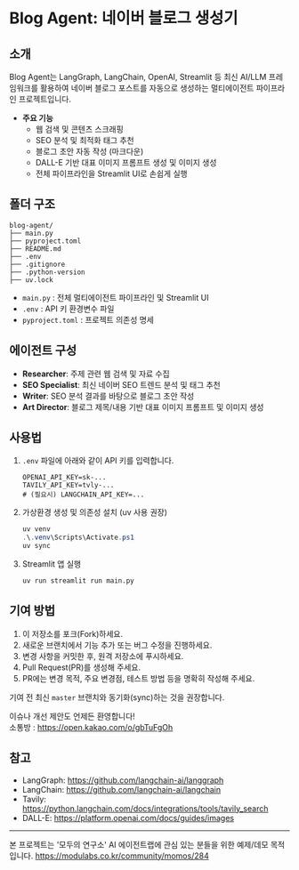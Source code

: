 # Blog Agent: 네이버 블로그 생성기

## 소개
Blog Agent는 LangGraph, LangChain, OpenAI, Streamlit 등 최신 AI/LLM 프레임워크를 활용하여 네이버 블로그 포스트를 자동으로 생성하는 멀티에이전트 파이프라인 프로젝트입니다. 

- **주요 기능**
  - 웹 검색 및 콘텐츠 스크래핑
  - SEO 분석 및 최적화 태그 추천
  - 블로그 초안 자동 작성 (마크다운)
  - DALL-E 기반 대표 이미지 프롬프트 생성 및 이미지 생성
  - 전체 파이프라인을 Streamlit UI로 손쉽게 실행

## 폴더 구조

```
blog-agent/
├── main.py
├── pyproject.toml
├── README.md
├── .env
├── .gitignore
├── .python-version
├── uv.lock
```
- `main.py` : 전체 멀티에이전트 파이프라인 및 Streamlit UI
- `.env` : API 키 환경변수 파일
- `pyproject.toml` : 프로젝트 의존성 명세


## 에이전트 구성
- **Researcher**: 주제 관련 웹 검색 및 자료 수집
- **SEO Specialist**: 최신 네이버 SEO 트렌드 분석 및 태그 추천
- **Writer**: SEO 분석 결과를 바탕으로 블로그 초안 작성
- **Art Director**: 블로그 제목/내용 기반 대표 이미지 프롬프트 및 이미지 생성

## 사용법
1. `.env` 파일에 아래와 같이 API 키를 입력합니다.
   ```env
   OPENAI_API_KEY=sk-...
   TAVILY_API_KEY=tvly-...
   # (필요시) LANGCHAIN_API_KEY=...
   ```
2. 가상환경 생성 및 의존성 설치 (uv 사용 권장)
   ```powershell
   uv venv
   .\.venv\Scripts\Activate.ps1
   uv sync
   ```
3. Streamlit 앱 실행
   ```bash
   uv run streamlit run main.py
   ```


## 기여 방법

1. 이 저장소를 포크(Fork)하세요.
2. 새로운 브랜치에서 기능 추가 또는 버그 수정을 진행하세요.
3. 변경 사항을 커밋한 후, 원격 저장소에 푸시하세요.
4. Pull Request(PR)를 생성해 주세요.
5. PR에는 변경 목적, 주요 변경점, 테스트 방법 등을 명확히 작성해 주세요.

기여 전 최신 `master` 브랜치와 동기화(sync)하는 것을 권장합니다.

이슈나 개선 제안도 언제든 환영합니다!   
소통방 : https://open.kakao.com/o/gbTuFgOh



## 참고
- LangGraph: https://github.com/langchain-ai/langgraph
- LangChain: https://github.com/langchain-ai/langchain
- Tavily: https://python.langchain.com/docs/integrations/tools/tavily_search
- DALL-E: https://platform.openai.com/docs/guides/images

---

본 프로젝트는 '모두의 연구소' AI 에이전트랩에 관심 있는 분들을 위한 예제/데모 목적입니다.
https://modulabs.co.kr/community/momos/284

